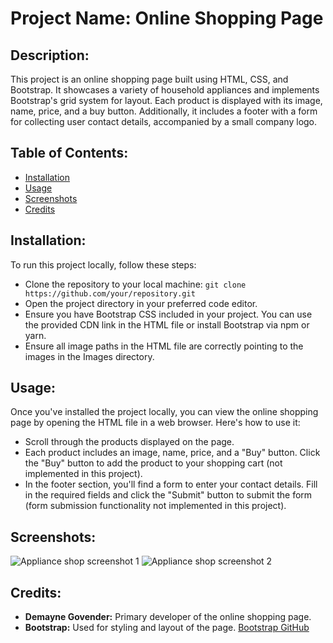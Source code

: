# Project Name: Online Shopping Page

## Description:
This project is an online shopping page built using HTML, CSS, and Bootstrap. It showcases a variety of household appliances and implements Bootstrap's grid system for layout. Each product is displayed with its image, name, price, and a buy button. Additionally, it includes a footer with a form for collecting user contact details, accompanied by a small company logo.

## Table of Contents:
- [Installation](#installation)
- [Usage](#usage)
- [Screenshots](#screenshots)
- [Credits](#credits)

## Installation:
To run this project locally, follow these steps:
- Clone the repository to your local machine: `git clone https://github.com/your/repository.git`
- Open the project directory in your preferred code editor.
- Ensure you have Bootstrap CSS included in your project. You can use the provided CDN link in the HTML file or install Bootstrap via npm or yarn.
- Ensure all image paths in the HTML file are correctly pointing to the images in the Images directory.

## Usage:
Once you've installed the project locally, you can view the online shopping page by opening the HTML file in a web browser. Here's how to use it:
- Scroll through the products displayed on the page.
- Each product includes an image, name, price, and a "Buy" button. Click the "Buy" button to add the product to your shopping cart (not implemented in this project).
- In the footer section, you'll find a form to enter your contact details. Fill in the required fields and click the "Submit" button to submit the form (form submission functionality not implemented in this project).

## Screenshots:

![Appliance shop screenshot 1](https://github.com/Demayne/HTML-Task/assets/168866980/1ff5d9ec-265e-4ba1-9dcc-6f1a13f794ef)
 ![Appliance shop screenshot 2](https://github.com/Demayne/HTML-Task/assets/168866980/2a68be33-e425-4b28-b248-3394ba646cd0)



## Credits:
- **Demayne Govender:** Primary developer of the online shopping page.
- **Bootstrap:** Used for styling and layout of the page. [Bootstrap GitHub](https://github.com/twbs/bootstrap)


